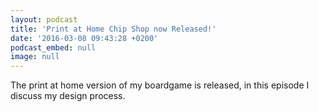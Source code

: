 ```yaml
---
layout: podcast
title: 'Print at Home Chip Shop now Released!'
date: '2016-03-08 09:43:28 +0200'
podcast_embed: null
image: null
---
```


The print at home version of my boardgame is released, in this episode I discuss my design process.
